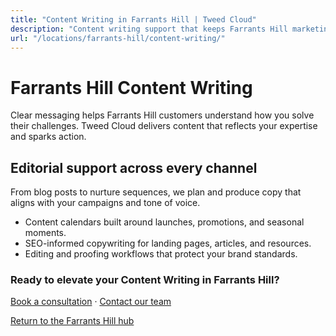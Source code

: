```yaml
---
title: "Content Writing in Farrants Hill | Tweed Cloud"
description: "Content writing support that keeps Farrants Hill marketing channels fresh."
url: "/locations/farrants-hill/content-writing/"
---
```


# Farrants Hill Content Writing

Clear messaging helps Farrants Hill customers understand how you solve their challenges. Tweed Cloud delivers content that reflects your expertise and sparks action.

## Editorial support across every channel

From blog posts to nurture sequences, we plan and produce copy that aligns with your campaigns and tone of voice.

- Content calendars built around launches, promotions, and seasonal moments.
- SEO-informed copywriting for landing pages, articles, and resources.
- Editing and proofing workflows that protect your brand standards.

### Ready to elevate your Content Writing in Farrants Hill?

[Book a consultation](/consultation/) · [Contact our team](/contact/)

[Return to the Farrants Hill hub](/locations/farrants-hill/)
